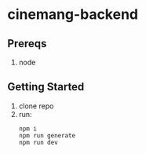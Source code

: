 # cinemang-backend

## Prereqs

1. node

## Getting Started

1. clone repo
2. run:
   ```
   npm i
   npm run generate
   npm run dev
   ```
